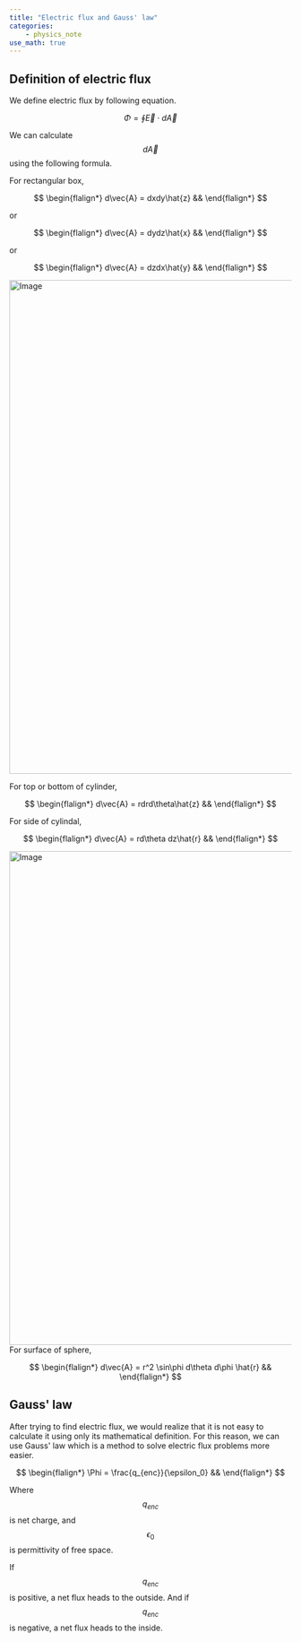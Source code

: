 ```yaml
---
title: "Electric flux and Gauss' law"
categories:
    - physics_note
use_math: true
---
```


<h2>Definition of electric flux</h2>

We define electric flux by following equation.  

$$\Phi = \oint\vec{E}\cdot d\vec{A}$$

We can calculate $$d\vec{A}$$ using the following formula.  
  
For rectangular box,  

$$
\begin{flalign*}
d\vec{A} = dxdy\hat{z} &&
\end{flalign*}
$$

or   

$$
\begin{flalign*}
d\vec{A} = dydz\hat{x} &&
\end{flalign*}
$$

or

$$
\begin{flalign*}
d\vec{A} = dzdx\hat{y} &&
\end{flalign*}
$$
  
<img width="1524" height="881" alt="Image" src="https://github.com/user-attachments/assets/3f25213b-88bf-41dc-b2f6-20ec0f8a47d7" />

For top or bottom of cylinder,
  
$$
\begin{flalign*}
d\vec{A} = rdrd\theta\hat{z} &&
\end{flalign*}
$$

For side of cylindal,
  
$$
\begin{flalign*}
d\vec{A} = rd\theta dz\hat{r} &&
\end{flalign*}
$$

<img width="1524" height="881" alt="Image" src="https://github.com/user-attachments/assets/6ed16e85-c4de-4bed-a5f0-39c022d54ee3" />
For surface of sphere,  

$$
\begin{flalign*}
d\vec{A} = r^2 \sin\phi d\theta d\phi \hat{r} &&
\end{flalign*}
$$
    
<h2>Gauss' law</h2>

After trying to find electric flux, we would realize that it is not easy to calculate it using only its mathematical definition.
For this reason, we can use Gauss' law which is a method to solve electric flux problems more easier.

$$
\begin{flalign*}
\Phi = \frac{q_{enc}}{\epsilon_0} &&
\end{flalign*}
$$

Where $$q_{enc}$$ is net charge, and $$\epsilon_0$$ is permittivity of free space.  
  
If $$q_{enc}$$ is positive, a net flux heads to the outside. 
And if $$q_{enc}$$ is negative, a net flux heads to the inside.
